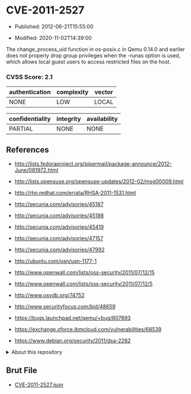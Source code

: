 # CVE-2011-2527

- Published: 2012-06-21T15:55:00

- Modified: 2020-11-02T14:39:00

The change_process_uid function in os-posix.c in Qemu 0.14.0 and earlier does not properly drop group privileges when the -runas option is used, which allows local guest users to access restricted files on the host.

### CVSS Score: **2.1**

| authentication | complexity | vector |
| --- | --- | --- |
| NONE | LOW | LOCAL |

| confidentiality | integrity | availability |
| --- | --- | --- |
| PARTIAL | NONE | NONE |

## References

* http://lists.fedoraproject.org/pipermail/package-announce/2012-June/081972.html

* http://lists.opensuse.org/opensuse-updates/2012-02/msg00009.html

* http://rhn.redhat.com/errata/RHSA-2011-1531.html

* http://secunia.com/advisories/45187

* http://secunia.com/advisories/45188

* http://secunia.com/advisories/45419

* http://secunia.com/advisories/47157

* http://secunia.com/advisories/47992

* http://ubuntu.com/usn/usn-1177-1

* http://www.openwall.com/lists/oss-security/2011/07/12/15

* http://www.openwall.com/lists/oss-security/2011/07/12/5

* http://www.osvdb.org/74752

* http://www.securityfocus.com/bid/48659

* https://bugs.launchpad.net/qemu/+bug/807893

* https://exchange.xforce.ibmcloud.com/vulnerabilities/68539

* https://www.debian.org/security/2011/dsa-2282

<details>
<summary>About this repository</summary> 

  This repository is part of the project [Live Hack CVE](https://github.com/Live-Hack-CVE). Main website can be found [www.live-hack.org](https://www.live-hack.org) 
  
  Made by [Sn0wAlice](https://github.com/Sn0wAlice) for the people that care about security and need to have a feed of the latest CVEs. Hope you enjoy it, don't forget to star the repo and follow me on [Twitter](https://twitter.com/Sn0wAlice) and [Github](https://github.com/Sn0wAlice). And that is my [personnal website](https://www.alice-snow.me/)

  - [Home Page](https://github.com/Live-Hack-CVE)
  - [Framework](https://github.com/Live-Hack-CVE/cve-framework)
  - [CVE database](https://github.com/Live-Hack-CVE/full_database)
  - [Changelog](https://github.com/Live-Hack-CVE/Changelog)
</details>

## Brut File

* [CVE-2011-2527.json](https://raw.githubusercontent.com/Live-Hack-CVE/full_database/main/cves/2011/CVE-2011-2527.json)

